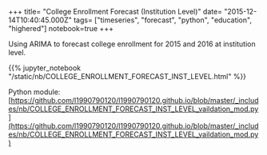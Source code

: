 +++
title= "College Enrollment Forecast (Institution Level)"
date= "2015-12-14T10:40:45.000Z"
tags= ["timeseries", "forecast", "python", "education", "highered"]
notebook=true
+++


Using ARIMA to forecast college enrollment for 2015 and 2016 at institution level.

<!--more-->

{{% jupyter_notebook "/static/nb/COLLEGE_ENROLLMENT_FORECAST_INST_LEVEL.html" %}}

Python module: [https://github.com/l1990790120/l1990790120.github.io/blob/master/_includes/nb/COLLEGE_ENROLLMENT_FORECAST_INST_LEVEL_vaildation_mod.py](https://github.com/l1990790120/l1990790120.github.io/blob/master/_includes/nb/COLLEGE_ENROLLMENT_FORECAST_INST_LEVEL_vaildation_mod.py)